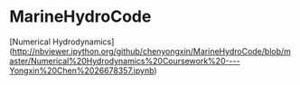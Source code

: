 # MarineHydroCode

[Numerical Hydrodynamics] (http://nbviewer.ipython.org/github/chenyongxin/MarineHydroCode/blob/master/Numerical%20Hydrodynamics%20Coursework%20----Yongxin%20Chen%2026678357.ipynb)
